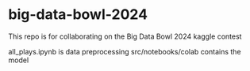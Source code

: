 # big-data-bowl-2024
This repo is for collaborating on the Big Data Bowl 2024 kaggle contest

all_plays.ipynb is data preprocessing
src/notebooks/colab contains the model

